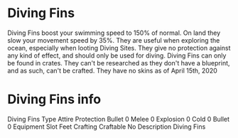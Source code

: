 # Diving Fins

Diving Fins boost your swimming speed to 150% of normal. On land they slow your movement speed by 35%. They are useful when exploring the ocean, especially when looting Diving Sites. They give no protection against any kind of effect, and should only be used for diving.
Diving Fins can only be found in crates. They can't be researched as they don't have a blueprint, and as such, can't be crafted.
They have no skins as of April 15th, 2020
# Diving Fins info

Diving Fins
Type
Attire
Protection
Bullet
0
Melee
0
Explosion
0
Cold
0
Bullet
0
Equipment Slot
Feet
Crafting
Craftable
No
Description
Diving Fins
